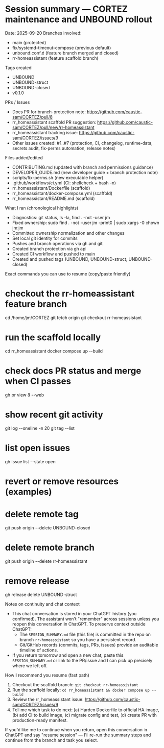 Session summary — CORTEZ maintenance and UNBOUND rollout
=====================================================

Date: 2025-09-20
Branches involved:
- main (protected)
- fix/systemd-timeout-compose (previous default)
- unbound.conf.d (feature branch merged and closed)
- rr-homeassistant (feature scaffold branch)

Tags created
- UNBOUND
- UNBOUND-struct
- UNBOUND-closed
- v0.1.0

PRs / Issues
- Docs PR for branch-protection note: https://github.com/caustic-sam/CORTEZ/pull/8
- rr_homeassistant scaffold PR suggestion: https://github.com/caustic-sam/CORTEZ/pull/new/rr-homeassistant
- rr_homeassistant tracking issue: https://github.com/caustic-sam/CORTEZ/issues/9
- Other issues created: #1..#7 (protection, CI, changelog, runtime-data, secrets audit, fix-perms automation, release notes)

Files added/edited
- CONTRIBUTING.md (updated with branch and permissions guidance)
- DEVELOPER_GUIDE.md (new developer guide + branch protection note)
- scripts/fix-perms.sh (new executable helper)
- .github/workflows/ci.yml (CI: shellcheck + bash -n)
- rr_homeassistant/Dockerfile (scaffold)
- rr_homeassistant/docker-compose.yml (scaffold)
- rr_homeassistant/README.md (scaffold)

What I ran (chronological highlights)
- Diagnostics: git status, ls -la, find . -not -user jm
- Fixed ownership: sudo find . -not -user jm -print0 | sudo xargs -0 chown jm:jm
- Committed ownership normalization and other changes
- Set local git identity for commits
- Pushes and branch operations via gh and git
- Created branch protection via gh api
- Created CI workflow and pushed to main
- Created and pushed tags (UNBOUND, UNBOUND-struct, UNBOUND-closed)

Exact commands you can use to resume (copy/paste friendly)

# checkout the rr-homeassistant feature branch
cd /home/jm/CORTEZ
git fetch origin
git checkout rr-homeassistant

# run the scaffold locally
cd rr_homeassistant
docker compose up --build

# check docs PR status and merge when CI passes
gh pr view 8 --web

# show recent git activity
git log --oneline -n 20
git tag --list

# list open issues
gh issue list --state open

# revert or remove resources (examples)
# delete remote tag
git push origin --delete UNBOUND-closed

# delete remote branch
git push origin --delete rr-homeassistant

# remove release
gh release delete UNBOUND-struct

Notes on continuity and chat context
- This chat conversation is stored in your ChatGPT history (you confirmed). The assistant won't "remember" across sessions unless you reopen this conversation in ChatGPT. To preserve context outside ChatGPT:
  - The `SESSION_SUMMARY.md` file (this file) is committed in the repo on branch `rr-homeassistant` so you have a persistent record.
  - Git/GitHub records (commits, tags, PRs, issues) provide an auditable timeline of actions.
- If you return tomorrow and open a new chat, paste this `SESSION_SUMMARY.md` or link to the PR/issue and I can pick up precisely where we left off.

How I recommend you resume (fast path)
1. Checkout the scaffold branch: `git checkout rr-homeassistant`
2. Run the scaffold locally: `cd rr_homeassistant && docker compose up --build`
3. Review the rr_homeassistant issue: https://github.com/caustic-sam/CORTEZ/issues/9
4. Tell me which task to do next: (a) Harden Dockerfile to official HA image, (b) add CI to build image, (c) migrate config and test, (d) create PR with production-ready manifest.

If you'd like me to continue when you return, open this conversation in ChatGPT and say "resume session" — I'll re-run the summary steps and continue from the branch and task you select.

